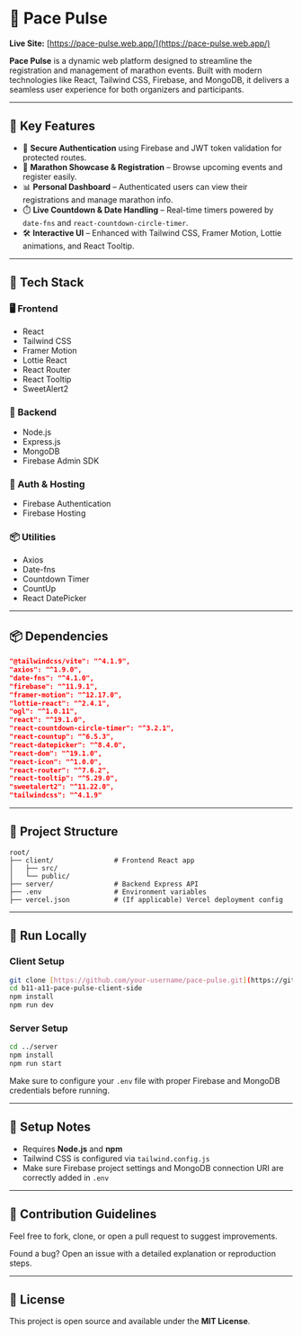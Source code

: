 # 🌟 Pace Pulse

**Live Site:** [https://pace-pulse.web.app/](https://pace-pulse.web.app/)

**Pace Pulse** is a dynamic web platform designed to streamline the registration and management of marathon events. Built with modern technologies like React, Tailwind CSS, Firebase, and MongoDB, it delivers a seamless user experience for both organizers and participants.

---

## 🚀 Key Features

- 🔐 **Secure Authentication** using Firebase and JWT token validation for protected routes.
- 🏃 **Marathon Showcase & Registration** – Browse upcoming events and register easily.
- 📊 **Personal Dashboard** – Authenticated users can view their registrations and manage marathon info.
- ⏱️ **Live Countdown & Date Handling** – Real-time timers powered by `date-fns` and `react-countdown-circle-timer`.
- 🛠️ **Interactive UI** – Enhanced with Tailwind CSS, Framer Motion, Lottie animations, and React Tooltip.

---

## 🧩 Tech Stack

### 🖥️ Frontend
- React
- Tailwind CSS
- Framer Motion
- Lottie React
- React Router
- React Tooltip
- SweetAlert2

### 🔧 Backend
- Node.js
- Express.js
- MongoDB
- Firebase Admin SDK

### 🔐 Auth & Hosting
- Firebase Authentication
- Firebase Hosting

### 📦 Utilities
- Axios
- Date-fns
- Countdown Timer
- CountUp
- React DatePicker

---

## 📦 Dependencies

```json
"@tailwindcss/vite": "^4.1.9",
"axios": "^1.9.0",
"date-fns": "^4.1.0",
"firebase": "^11.9.1",
"framer-motion": "^12.17.0",
"lottie-react": "^2.4.1",
"ogl": "^1.0.11",
"react": "^19.1.0",
"react-countdown-circle-timer": "^3.2.1",
"react-countup": "^6.5.3",
"react-datepicker": "^8.4.0",
"react-dom": "^19.1.0",
"react-icon": "^1.0.0",
"react-router": "^7.6.2",
"react-tooltip": "^5.29.0",
"sweetalert2": "^11.22.0",
"tailwindcss": "^4.1.9"
```

---

## 📁 Project Structure

```
root/
├── client/               # Frontend React app
│   ├── src/
│   └── public/
├── server/               # Backend Express API
├── .env                  # Environment variables
├── vercel.json           # (If applicable) Vercel deployment config
```

---

## 🚀 Run Locally

### Client Setup

```bash
git clone [https://github.com/your-username/pace-pulse.git](https://github.com/WasefUllah/b11-a11-pace-pulse-client-side.git)
cd b11-a11-pace-pulse-client-side
npm install
npm run dev
```

### Server Setup

```bash
cd ../server
npm install
npm run start
```

Make sure to configure your `.env` file with proper Firebase and MongoDB credentials before running.

---

## 🧩 Setup Notes

- Requires **Node.js** and **npm**
- Tailwind CSS is configured via `tailwind.config.js`
- Make sure Firebase project settings and MongoDB connection URI are correctly added in `.env`

---

## 🤝 Contribution Guidelines

Feel free to fork, clone, or open a pull request to suggest improvements.

Found a bug? Open an issue with a detailed explanation or reproduction steps.

---

## 📄 License

This project is open source and available under the **MIT License**.
